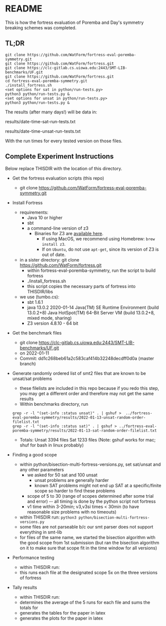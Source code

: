 # README

This is how the fortress evaluation of Poremba and Day's symmetry breaking schemes was completed.

## TL;DR
```
git clone https://github.com/WatForm/fortress-eval-poremba-symmetry.git
git clone https://github.com/WatForm/fortress.git
git clone https://clc-gitlab.cs.uiowa.edu:2443/SMT-LIB-benchmarks/UF.git
git clone https://github.com/WatForm/fortress.git
cd fortress-eval-poremba-symmetry.git
./install_fortress.sh
<set options for sat in python/run-tests.py>
python3 python/run-tests.py &
<set options for unsat in python/run-tests.py>
python3 python/run-tests.py &
```

The results (after many days!) will be data in:

results/date-time-sat-run-tests.txt

results/date-time-unsat-run-tests.txt

With the run times for every tested version on those files.

## Complete Experiment Instructions

Below replace THISDIR with the location of this directory.

* Get the fortress evaluation scripts (this repo)
	- git clone https://github.com/WatForm/fortress-eval-poremba-symmetry.git
	
* Install Fortress
	- requirements:
	 	+ Java 10 or higher
		+ sbt 
		+ a command-line version of z3 
			- Binaries for Z3 are [available here](https://github.com/Z3Prover/z3/releases).
    			- If using MacOS, we recommend using Homebrew: `brew install z3`.
    			- If on `Ubuntu`, do not use `apt-get`, since its version of Z3 is out of date.
	- in a sister directory: git clone https://github.com/WatForm/fortress.git
    	- within fortress-eval-poremba-symmetry, run the script to build fortress 
		+ ./install_fortress.sh
		+ this script copies the necessary parts of fortress into THISDIR/libs
    - we use (tumbo.cs):
    	+ sbt 1.6.1
    	+ java 13.0.2 2020-01-14
	  Java(TM) SE Runtime Environment (build 13.0.2+8)
	  Java HotSpot(TM) 64-Bit Server VM (build 13.0.2+8, mixed mode, sharing)
    	+ Z3 version 4.8.10 - 64 bit    
	
* Get the benchmark files
	- git clone https://clc-gitlab.cs.uiowa.edu:2443/SMT-LIB-benchmarks/UF.git
	- on 2022-01-11
	- Commit: dd1c268beb61a2c583caf414b32248decdff0d0a (master branch)

* Generate randomly ordered list of smt2 files that are known to be unsat/sat problems
	- these filelists are included in this repo because if you redo this step, you may get a different order and therefore may not get the same results
	- Within benchmarks directory, run
	```
	grep -r -l "(set-info :status unsat)" . | gshuf >  ../fortress-eval-poremba-symmetry/results/2022-01-13-unsat-random-order-filelist.txt
	grep -r -l "(set-info :status sat)" . | gshuf > ../fortress-eval-poremba-symmetry/results/2022-01-13-sat-random-order-filelist.txt
	```
	- Totals: Unsat 3394 files Sat 1233 files
	(Note: gshuf works for mac; shuf for bash in linux probably)

* Finding a good scope
	- within python/bisection-multi-fortress-versions.py, set sat/unsat and any other parameters
		+ we asked for 50 sat and 100 unsat 
			- unsat problems are generally harder
			- known SAT problems might not end up SAT at a specific/finite scope so harder to find these problems
		+ scope of 5 to 30 (range of scopes determined after some trial and error) -- all timing is done by the python script not fortress
		+ v1 time within 3-20min; v3,v3si times < 30min (to have reasonable size problems with no timeouts)
	- within THISDIR run: 
	 ```python3 python/bisection-multi-fortress-versions.py```	
	- some files are not parseable b/c our smt parser does not support everything in smt-lib
	- for files of the same name, we started the bisection algorithm with the good scope  from 1st submission (but ran the bisection algorithm on it to make sure that scope fit in the time window for all versions)

* Performance testing
	- within THISDIR run: 
	- this runs each file at the designated scope 5x on the three versions of fortress

* Tally results
	- within THISDIR run:
	- determines the average of the 5 runs for each file and sums the totals for 
	- generates the tables for the paper in latex
	- generates the plots for the paper in latex

